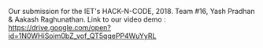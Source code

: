 Our submission for the IET's HACK-N-CODE, 2018.
Team #16, Yash Pradhan & Aakash Raghunathan.
Link to our video demo : https://drive.google.com/open?id=1N0WHiSoim0bZ_vof_QT5qqePP4WuYyRL
